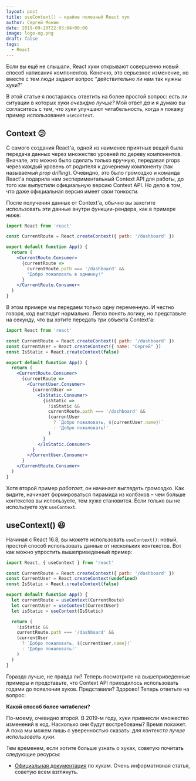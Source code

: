 ```yaml
---
layout: post
title: useContext() – крайне полезный React хук
author: Сергей Монин
date: 2019-09-20T22:03:04+00:00
image: logo-og.png
draft: false
tags: 
  - React
---
```


Если вы ещё не слышали, React хуки открывают совершенно новый способ написания компонентов. Конечно, это серьезное изменение, но вместе с тем люди задают вопрос "действительно ли нам так нужны хуки?"

В этой статье я постараюсь ответить на более простой вопрос: есть ли ситуации в которых хуки *очевидно лучше?* Мой ответ *да* и я думаю вы согласитесь с тем, что хуки улучшают читабельность, когда я покажу пример использования ```useContext```.

## Context 😕

С самого создания React'а, одной из наименее приятных вещей была передача данных через множество уровней по дереву компонентов. Вначале, это можно было сделать только вручную, передавая props через каждый уровень от родителя к дочернему компоненту (так называемый *prop drilling*). Очевидно, это было громоздко и команда React'а подарила нам экспериментальный Context API для работы, до того как выпустили официальную версию Context API. Но дело в том, что даже официальная версия имеет свои тонкости.

После получения данных от Context'а, обычно вы захотите использовать эти данные внутри функции-рендера, как в примере ниже:

```jsx
import React from 'react'

const CurrentRoute = React.createContext({ path: '/dashboard' })

export default function App() {
  return (
    <CurrentRoute.Consumer>
      {currentRoute => 
        currentRoute.path === '/dashboard' &&
        "Добро пожаловать в админку!"
      }
    </CurrentRoute.Consumer>
  )
}
```

В этом примере мы передаем только одну переменную. И честно говоря, код выглядит нормально. Легко понять логику, но представьте на секунду, что вы хотите передать *три* объекта Context'а:

```jsx
import React from 'react'

const CurrentRoute = React.createContext({ path: '/dashboard' })
const CurrentUser = React.createContext({ name: "Сергей" })
const IsStatic = React.createContext(false)

export default function App() {
  return (
    <CurrentRoute.Consumer>
      {currentRoute =>
        <CurrentUser.Consumer>
          {currentUser =>
            <IsStatic.Consumer>
              {isStatic =>
                !isStatic &&
                currentRoute.path === '/dashboard' &&
                (currentUser
                  ? `Добро пожаловать, ${currentUser.name}!`
                  : 'Добро пожаловать!'
                )
              }
            </IsStatic.Consumer>
          }
        </CurrentUser.Consumer>
      }
    </CurrentRoute.Consumer>
  )
}
```  

Хотя второй пример *работает*, он начинает выглядеть громоздко. Как видите, начинает формироваться пирамида из колбэков – чем больше контекстов вы используете, тем хуже становится. Если только вы не используете хук ```useContext```.

## useContext() 😆

Начиная с React 16.8, вы можете использовать ```useContext()```: новый, простой способ использовать данные от нескольких контекстов. Вот как можно упростить вышеприведенный пример:

```jsx
import React, { useContext } from 'react'

const CurrentRoute = React.createContext({ path: '/dashboard' })
const CurrentUser = React.createContext(undefined)
const IsStatic = React.createContext(false)

export default function App() {
  let currentRoute = useContext(CurrentRoute)
  let currentUser = useContext(CurrentUser)
  let isStatic = useContext(IsStatic)

  return (
    !isStatic &&
    currentRoute.path === '/dashboard' &&
    (currentUser
      ? `Добро пожаловать, ${currentUser.name}!`
      : 'Добро пожаловать!'
    )
  )
}
```

Гораздо лучше, не правда ли? Теперь посмотрите на вышеприведенные примеры и представьте, что Context API приходилось использовать годами до появления хуков. Представили? Здорово! Теперь ответьте на вопрос:

**Какой способ более читабелен?**

По-моему, очевидно второй. В 2019-м году, хуки привнесли множество изменений в код. Насколько они будут востребованы? Время покажет. А пока мы можем лишь c уверенностью сказать: *для контекста лучше использовать хуки*. 

Тем временем, если хотите больше узнать о хуках, советую почитать следующие ресурсы:

- [Официальная документация](https://ru.reactjs.org/docs/hooks-intro.html) по хукам. Очень информативная статья, советую всем взглянуть.   
